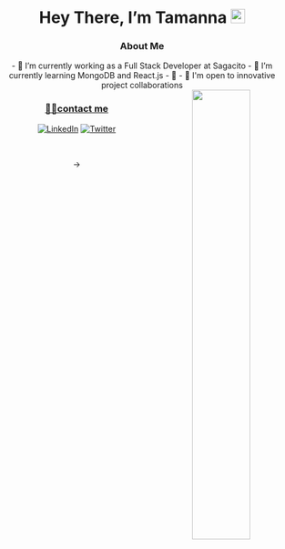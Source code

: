 <div align="center">
   <h1>Hey There, I’m Tamanna <img src="https://media.giphy.com/media/SL9D95eVTSghTBb9gc/giphy.gif" width="25px"> </h1>
   

<h3> About Me </h3>  
- 💼 I’m currently working as a Full Stack Developer at Sagacito
- 🌱 I’m currently learning MongoDB and React.js
- 🔭 
- 💼 I'm open to innovative project collaborations
 <br/>
 <a href="https://github.com/ankitakashyap05?tab=repositories">
  <img align="right" src="https://github-readme-stats.vercel.app/api?username=tamannabanta09&show_icons=true&title_color=ffcccc&icon_color=ffcccc&text_color=ffffff&bg_color=0d111a" width="45%" />
 
<h3>🤝🏻contact me </h3>
<p>
<a rel="noreferrer"href="https://www.linkedin.com/in/ankita-kashyap-ba9406174/" target="_blank" ><img alt="LinkedIn" src="https://img.shields.io/badge/linkedin%20-%230077B5.svg?&style=for-the-badge&logo=linkedin&logoColor=white"/></a>
<a href="https://twitter.com/AnkitaKshup"><img alt="Twitter" src="https://img.shields.io/badge/Twitter-D14836?style=for-the-badge&logo=twitter&logoColor=white" /></a>
</p>
<br>


->
